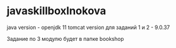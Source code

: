 # javaskillboxInokova

java version - openjdk 11
tomcat version для заданий 1 и 2 - 9.0.37

Задание по 3 модулю будет в папке bookshop
